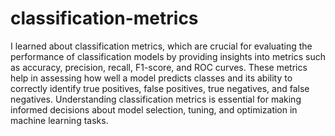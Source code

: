 # classification-metrics
I learned about classification metrics, which are crucial for evaluating the performance of classification models by providing insights into metrics such as accuracy, precision, recall, F1-score, and ROC curves. These metrics help in assessing how well a model predicts classes and its ability to correctly identify true positives, false positives, true negatives, and false negatives. Understanding classification metrics is essential for making informed decisions about model selection, tuning, and optimization in machine learning tasks.
